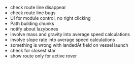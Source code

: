 ﻿- check route line disappear
- check route line bugs
- UI for module control, no right clicking
- Path building chunks
- notify about lazybones
- involve mass and gravity into average speed calculations
- involve slope rate into average speed calculations
- something is wrong with landedAt field on vessel launch
- check for closest star
- show route only for active rover
